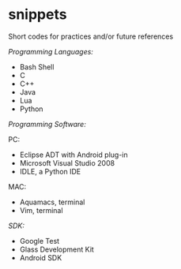 snippets
========

Short codes for practices and/or future references

_Programming Languages:_

- Bash Shell
- C
- C++
- Java
- Lua
- Python

_Programming Software:_

PC:
- Eclipse ADT with Android plug-in
- Microsoft Visual Studio 2008
- IDLE, a Python IDE

MAC:
- Aquamacs, terminal
- Vim, terminal

_SDK:_

- Google Test
- Glass Development Kit
- Android SDK
